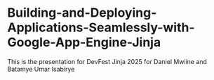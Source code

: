 # Building-and-Deploying-Applications-Seamlessly-with-Google-App-Engine-Jinja
This is the presentation for DevFest Jinja 2025 for Daniel Mwiine and Batamye Umar Isabirye
